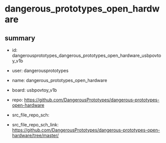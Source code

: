 # dangerous_prototypes_open_hardware
 
## summary 
* id: dangerousprototypes_dangerous_prototypes_open_hardware_usbpovtoy_v1b
* user: dangerousprototypes
* name: dangerous_prototypes_open_hardware
* board: usbpovtoy_v1b
* repo: https://github.com/DangerousPrototypes/dangerous-prototypes-open-hardware



* src_file_repo_sch: 
* src_file_repo_sch_link: https://github.com/DangerousPrototypes/dangerous-prototypes-open-hardware/tree/master/






